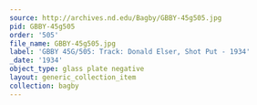 ```yaml
---
source: http://archives.nd.edu/Bagby/GBBY-45g505.jpg
pid: GBBY-45g505
order: '505'
file_name: GBBY-45g505.jpg
label: 'GBBY 45G/505: Track: Donald Elser, Shot Put - 1934'
_date: '1934'
object_type: glass plate negative
layout: generic_collection_item
collection: bagby
---
```

